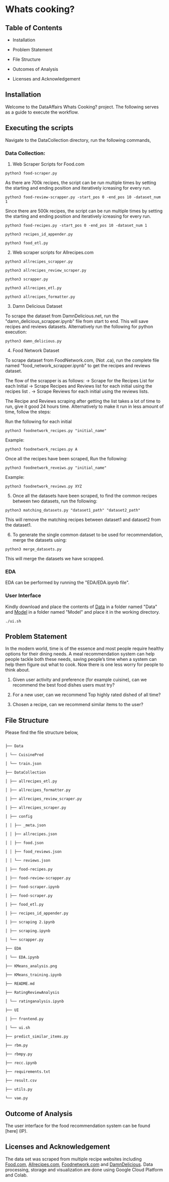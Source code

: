 
# Whats cooking?

  
## Table of Contents

  
- Installation


- Problem Statement

  
- File Structure

  
- Outcomes of Analysis


- Licenses and Acknowledgement


## Installation


Welcome to the DataAffairs Whats Cooking? project. The following serves as a guide to execute the workflow.


## Executing the scripts


Navigate to the DataCollection directory, run the following commands,


### Data Collection:


1. Web Scraper Scripts for Food.com

```
python3 food-scraper.py
```

As there are 700k recipes, the script can be run multiple times by setting the starting and ending position and iteratively icreasing for every run.

```
python3 food-review-scrapper.py -start_pos 0 -end_pos 10 -dataset_num 1
```

Since there are 500k recipes, the script can be run multiple times by setting the starting and ending position and iteratively icreasing for every run.

```
python3 food-recipes.py -start_pos 0 -end_pos 10 -dataset_num 1
```

```
python3 recipes_id_appender.py
```

```
python3 food_etl.py
```

2. Web scraper scripts for Allrecipes.com
```
python3 allrecipes_scrapper.py
```
```
python3 allrecipes_review_scraper.py
```
```
python3 scrapper.py
```
```
python3 allrecipes_etl.py
```
```
python3 allrecipes_formatter.py
```

3. Damn Delicious Dataset
  
  To scrape the dataset from DamnDelicious.net, run the "damn_delicious_scrapper.ipynb" file from start to end. This will save recipes and reviews datasets.
  Alternatively run the following for python execution:
  
```
python3 damn_delicious.py
```

4. Food Network Dataset

To scrape dataset from FoodNetwork.com, (Not .ca), run the complete file named "food_network_scrapper.ipynb" to get the recipes and reviews dataset.

The flow of the scrapper is as follows: 
-> Scrape for the Recipes List for each Initial
-> Scrape Recipes and Reviews list for each initial using the recipes list .
-> Scrape Reviews for each initial using the reviews lists.

The Recipe and Reviews scraping after getting the list takes a lot of time to run, give it good 24 hours time. Alternatively to make it run in less amount of time, follow the steps:

Run the following for each initial
```
python3 foodnetwork_recipes.py "initial_name" 
```

Example:
```
python3 foodnetwork_recipes.py A 
```

Once all the recipes have been scraped, Run the following:
```
python3 foodnetwork_reveiws.py "initial_name" 
```

Example:
```
python3 foodnetwork_reviews.py XYZ
```

5. Once all the datasets have been scraped, to find the common recipes between two datasets, run the following:
```
python3 matching_datasets.py "dataset1_path" "dataset2_path"
```
This will remove the matching recipes between dataset1 and dataset2 from the dataset1.

6. To generate the single common dataset to be used for recommendation, merge the datasets using:

```
python3 merge_datasets.py
```

This will merge the datasets we have scrapped.


### EDA


EDA can be performed by running the "EDA/EDA.ipynb file".


### User Interface


Kindly download and place the contents of [Data](https://drive.google.com/drive/folders/1TAzenFjyOwpMU2wS7g6CC5WC4d-KVUPb?usp=sharing) in a folder named "Data" and [Model](https://drive.google.com/drive/folders/1VZXJQyvU48Udp84QIQ8ecDOk0VvF2uLz?usp=sharing) in a folder named "Model" and place it in the working directory.

```
./ui.sh
```
 

## Problem Statement


In the modern world, time is of the essence and most people require healthy options for their dining needs. A meal recommendation system can help people tackle both these needs, saving people’s time when a system can help them figure out what to cook. Now there is one less worry for people to think about.

1. Given user activity and preference (for example cuisine), can we recommend the best food dishes users must try?

2. For a new user, can we recommend Top highly rated dished of all time?

3. Chosen a recipe, can we recommend similar items to the user?
  

## File Structure


Please find the file structure below,
  

```

├── Data

│ └── CuisinePred

│ └── train.json

├── DataCollection

│ ├── allrecipes_etl.py

│ ├── allrecipes_formatter.py

│ ├── allrecipes_review_scraper.py

│ ├── allrecipes_scraper.py

│ ├── config

│ │ ├── _meta.json

│ │ ├── allrecipes.json

│ │ ├── food.json

│ │ ├── food_reviews.json

│ │ └── reviews.json

│ ├── food-recipes.py

│ ├── food-review-scrapper.py

│ ├── food-scraper.ipynb

│ ├── food-scraper.py

│ ├── food_etl.py

│ ├── recipes_id_appender.py

│ ├── scraping 2.ipynb

│ ├── scraping.ipynb

│ └── scrapper.py

├── EDA

│ └── EDA.ipynb

├── KMeans_analysis.png

├── KMeans_training.ipynb

├── README.md

├── RatingReviewAnalysis

│ └── ratinganalysis.ipynb

├── UI

│ ├── frontend.py

│ └── ui.sh

├── predict_similar_items.py

├── rbm.py

├── rbmpy.py

├── recc.ipynb

├── requirements.txt

├── result.csv

├── utils.py

└── vae.py

```

## Outcome of Analysis


The user interface for the food recommendation system can be found [here] (IP).


## Licenses and Acknowledgement


The data set was scraped from multiple recipe websites including [Food.com](https://www.food.com/?ref=nav), [Allrecipes.com](https://www.allrecipes.com/), [Foodnetwork.com](https://www.foodnetwork.com/) and [DamnDelicious](https://damndelicious.net/). Data processing, storage and visualization are done using Google Cloud Platform and Colab.
